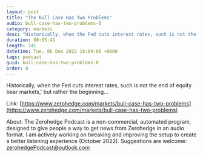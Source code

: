 ```yaml
---
layout: post
title: "The Bull Case Has Two Problems"
audio: bull-case-has-two-problems-0
category: markets
desc: "Historically, when the Fed cuts interest rates, such is not the end of equity bear markets,' but rather the beginning..."
duration: 00:05:41
length: 341
datetime: Tue, 06 Dec 2022 16:04:00 +0000
tags: podcast
guid: bull-case-has-two-problems-0
order: 0
---
```

Historically, when the Fed cuts interest rates, such is not the end of equity bear markets,' but rather the beginning...

Link: [https://www.zerohedge.com/markets/bull-case-has-two-problems](https://www.zerohedge.com/markets/bull-case-has-two-problems)

About: The Zerohedge Podcast is a non-commercial, automated program, designed to give people a way to get news from Zerohedge in an audio format.  I am actively working on tweaking and improving the setup to create a better listening experience (October 2022).  Suggestions are welcome: [zerohedgePodcast@outlook.com](mailto:zerohedgePodcast@outlook.com)